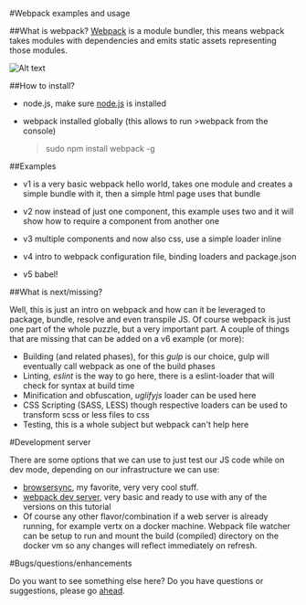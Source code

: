 #Webpack examples and usage

##What is webpack?
[Webpack](https://webpack.github.io/) is a module bundler, this means webpack takes modules with dependencies and emits 
static assets representing those modules.  

![Alt text](https://webpack.github.io/assets/what-is-webpack.png)

##How to install?

- node.js, make sure [node.js](https://nodejs.org/en/) is installed
- webpack installed globally (this allows to run >webpack from the console)
    
    >sudo npm install webpack -g 

##Examples

- v1 is a very basic webpack hello world, takes one module and creates a simple bundle with it, then a simple html page 
    uses that bundle
    
- v2 now instead of just one component, this example uses two and it will show how to require a component from another
    one
    
- v3 multiple components and now also css, use a simple loader inline

- v4 intro to webpack configuration file, binding loaders and package.json

- v5 babel!

##What is next/missing?

Well, this is just an intro on webpack and how can it be leveraged to package, bundle, resolve and even transpile JS. 
Of course webpack is just one part of the whole puzzle, but a very important part. A couple of things that are missing
that can be added on a v6 example (or more):

- Building (and related phases), for this _gulp_ is our choice, gulp will eventually call webpack as one of the build phases
- Linting, _eslint_ is the way to go here, there is a eslint-loader that will check for syntax at build time
- Minification and obfuscation, _uglifyjs_ loader can be used here
- CSS Scripting (SASS, LESS) though respective loaders can be used to transform scss or less files to css
- Testing, this is a whole subject but webpack can't help here

#Development server

There are some options that we can use to just test our JS code while on dev mode, depending on our infrastructure we can use:
 
- [browsersync](https://www.browsersync.io/), my favorite, very very cool stuff.
- [webpack dev server](http://webpack.github.io/docs/tutorials/getting-started/#development-server), very basic and ready to use
with any of the versions on this tutorial
- Of course any other flavor/combination if a web server is already running, for example vertx on a docker machine. Webpack file 
watcher can be setup to run and mount the build (compiled) directory on the docker vm so any changes will reflect immediately on
refresh. 

#Bugs/questions/enhancements

Do you want to see something else here? Do you have questions or suggestions, please go [ahead](https://github.com/gabroe/webpackExamples/issues).